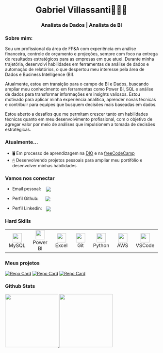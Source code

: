 <h1 align="center">Gabriel Villassanti👨🏽‍💻</h1>
<h3 align="center">Analista de Dados | Analista de BI</h3>

### Sobre mim:

Sou um profissional da área de FP&A com experiência em análise financeira, controle de orçamento e projeções, sempre com foco na entrega de resultados estratégicos para as empresas em que atuei. Durante minha trajetória, desenvolvi habilidades em ferramentas de análise de dados e automação de relatórios, o que despertou meu interesse pela área de Dados e Business Intelligence (BI).

Atualmente, estou em transição para o campo de BI e Dados, buscando ampliar meu conhecimento em ferramentas como Power BI, SQL e análise de dados para transformar informações em insights valiosos. Estou motivado para aplicar minha experiência analítica, aprender novas técnicas e contribuir para equipes que busquem decisões mais baseadas em dados.

Estou aberto a desafios que me permitam crescer tanto em habilidades técnicas quanto em meu desenvolvimento profissional, com o objetivo de agregar valor por meio de análises que impulsionem a tomada de decisões estratégicas.

### Atualmente...

- 🖥 Em processo de aprendizagem na [DIO](https://www.dio.me/) e na [freeCodeCamp](https://www.freecodecamp.org/)
- 🖱 Desenvolvendo projetos pessoais para ampliar meu portifólio e desenvolver minhas habilidades
   

### Vamos nos conectar

- Email pessoal:
  <a href="mailto:gabriel.villassanti2@hotmail.com">
  <img align="center" src="https://img.shields.io/badge/Gmail-D14836?style=for-the-badge&logo=gmail&logoColor=white" style="margin-left: 13px;">
  </a>

- Perfil Github:
   <a href="https://github.com/gabvilla">
   <img align="center" src="https://img.shields.io/badge/GitHub-100000?style=for-the-badge&logo=github&logoColor=white" style="margin-left: 19px;">
   </a>

- Perfil Linkedin:
   <a href="https://linkedin.com/in/gabriel-villassanti-7209751a2">
   <img align="center" src="https://img.shields.io/badge/LinkedIn-0077B5?style=for-the-badge&logo=linkedin&logoColor=white" style="margin-left: 9px;">
   </a>

### Hard Skills

<table>
   <tr>
      <td align="center" width="96">
         <a href="https://www.mysql.com/">
            <img src="https://go-skill-icons.vercel.app/api/icons?i=mysql" width="30" height="30"/>
         </a>
         <br>MySQL
      </td>
      <td align="center" width="96">
         <a href="https://www.microsoft.com/pt-br/power-platform/products/power-bi">
            <img src="https://go-skill-icons.vercel.app/api/icons?i=powerbi" width="30" height="30"/>
         </a>
         <br>Power BI
      </td>
      <td align="center" width="96">
         <a href="https://www.microsoft.com/pt-br/microsoft-365/excel">
            <img src="https://go-skill-icons.vercel.app/api/icons?i=excel" width="30" height="30"/>
         </a>
         <br>Excel
      </td>
      <td align="center" width="96">
         <a href="https://developer.mozilla.org/pt-BR/docs/Web/CSS">
            <img src="https://go-skill-icons.vercel.app/api/icons?i=git" width="30" height="30"/>
         </a>
         <br>Git
      </td>
      <td align="center" width="96">
         <a href="https://www.python.org/">
            <img src="https://go-skill-icons.vercel.app/api/icons?i=python" width="30" height="30"/>
         </a>
         <br>Python
      </td>
      <td align="center" width="96">
         <a href="https://aws.amazon.com/pt/free/?gclid=Cj0KCQiA19e8BhCVARIsALpFMgE9h3DtsI-0_eV1HwX_Y74Re7_6spmfLVsuQI9uDtzMsDcNi9gvoPcaAnyzEALw_wcB&trk=2ee11bb2-bc40-4546-9852-2c4ad8e8f646&sc_channel=ps&ef_id=Cj0KCQiA19e8BhCVARIsALpFMgE9h3DtsI-0_eV1HwX_Y74Re7_6spmfLVsuQI9uDtzMsDcNi9gvoPcaAnyzEALw_wcB:G:s&s_kwcid=AL!4422!3!696214219374!e!!g!!aws!15278604629!130587771740&all-free-tier.sort-by=item.additionalFields.SortRank&all-free-tier.sort-order=asc&awsf.Free%20Tier%20Types=*all&awsf.Free%20Tier%20Categories=*all">
            <img src="https://go-skill-icons.vercel.app/api/icons?i=aws" width="30" height="30"/>
         </a>
         <br>AWS
      </td>
      <td align="center" width="96">
         <a href="https://code.visualstudio.com/">
            <img src="https://go-skill-icons.vercel.app/api/icons?i=vscode" width="30" height="30"/>
         </a>
         <br>VSCode
      </td>
   </tr>
</table>

### Meus projetos

[![Repo Card](https://github-readme-stats.vercel.app/api/pin/?username=gabvilla&repo=python-dsa&border_color=FFF&show_icons=true&theme=dracula)](https://github.com/gabvilla/python-dsa)
[![Repo Card](https://github-readme-stats.vercel.app/api/pin/?username=gabvilla&repo=modelagem-ecommerce&border_color=FFF&show_icons=true&theme=dracula)](https://github.com/gabvilla/modelagem-ecommerce)
[![Repo Card](https://github-readme-stats.vercel.app/api/pin/?username=gabvilla&repo=rpg-ataque-das-classes&border_color=FFF&show_icons=true&theme=dracula)](https://github.com/gabvilla/rpg-ataque-das-classes)

### Github Stats

<!--![GitHub Stats](https://github-readme-stats.vercel.app/api?username=gabvilla&theme=dracula&show_icons=true)
![Top Langs](https://github-readme-stats-git-masterrstaa-rickstaa.vercel.app/api/top-langs/?username=gabvilla&layout=donut&theme=dracula&hide=shell,perl)-->

<div>
   <a href="https://github.com/gabvilla">
      <img height="175px" src="https://github-readme-stats.vercel.app/api?username=gabvilla&theme=dracula&show_icons=true&">
   </a>
   <a href="https://github.com/gabvilla">
      <img height="175px" src="https://github-readme-stats-git-masterrstaa-rickstaa.vercel.app/api/top-langs/?username=gabvilla&layout=compact&theme=dracula&hide=shell,perl">
   </a>
</div>
